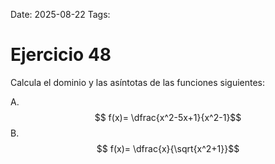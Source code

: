 Date: 2025-08-22
Tags: 

# Ejercicio 48

 
Calcula el dominio y las asíntotas de las funciones siguientes:




A.   $$ f(x)= \dfrac{x^2-5x+1}{x^2-1}$$ 
B.   $$ f(x)= \dfrac{x}{\sqrt{x^2+1}}$$ 
